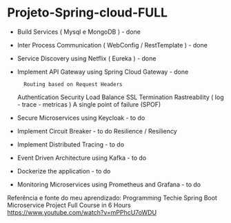 # Projeto-Spring-cloud-FULL



- Build Services  ( Mysql e MongoDB )			            	   - done
- Inter Process Communication	( WebConfig / RestTemplate )          - done
- Service Discovery using Netflix  ( Eureka )    			   - done
- Implement API Gateway using Spring Cloud Gateway		          - done
  
        Routing based on Request Headers
	 Authentication
	 Security
	 Load Balance
	 SSL Termination
	 Rastreability ( log - trace - metricas )
        A single point of failure (SPOF)
  
- Secure Microservices using Keycloak					   - to do
- Implement Circuit Breaker							   - to do
        Resilience / Resiliency
- Implement Distributed Tracing						   - to do
- Event Driven Architecture using Kafka					   - to do
- Dockerize the application							   - to do
- Monitoring Microservices using Prometheus and Grafana                  - to do

Referência e fonte do meu aprendizado: Programming Techie
       Spring Boot Microservice Project Full Course in 6 Hours
             https://www.youtube.com/watch?v=mPPhcU7oWDU
